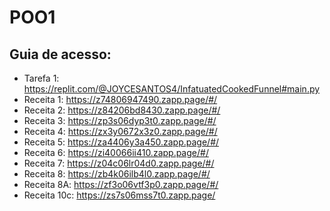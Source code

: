 # POO1
## Guia de acesso:
- Tarefa 1: https://replit.com/@JOYCESANTOS4/InfatuatedCookedFunnel#main.py
- Receita 1: https://z74806947490.zapp.page/#/
- Receita 2: https://z84206bd8430.zapp.page/#/
- Receita 3: https://zp3s06dyp3t0.zapp.page/#/
- Receita 4: https://zx3y0672x3z0.zapp.page/#/
- Receita 5: https://za4406y3a450.zapp.page/#/
- Receita 6: https://zi40066ii410.zapp.page/#/
- Receita 7: https://z04c06lr04d0.zapp.page/#/
- Receita 8: https://zb4k06ilb4l0.zapp.page/#/
- Receita 8A: https://zf3o06vtf3p0.zapp.page/#/
- Receita 10c: https://zs7s06mss7t0.zapp.page/
